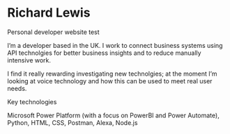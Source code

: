 # Richard Lewis
Personal developer website test  

I’m a developer based in the UK. I work to connect business systems using API technolgies for better business insights and to reduce manually intensive work.

I find it really rewarding investigating new technolgies; at the moment I’m looking at voice technology and how this can be used to meet real user needs.

Key technologies

Microsoft Power Platform (with a focus on PowerBI and Power Automate), Python, HTML, CSS, Postman, Alexa, Node.js
